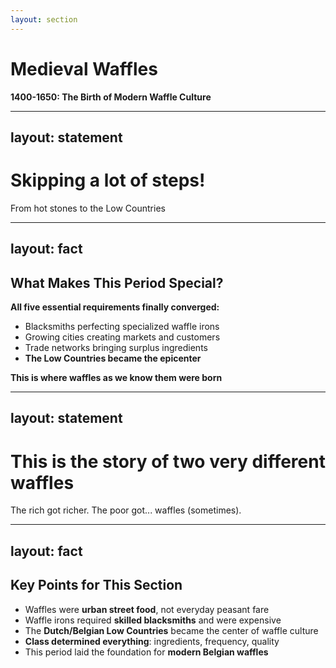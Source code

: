 ```yaml
---
layout: section
---
```

# Medieval Waffles
**1400-1650: The Birth of Modern Waffle Culture**

---
layout: statement
---
# Skipping a lot of steps!
From hot stones to the Low Countries

---
layout: fact
---
## What Makes This Period Special?

**All five essential requirements finally converged:**

- Blacksmiths perfecting specialized waffle irons
- Growing cities creating markets and customers
- Trade networks bringing surplus ingredients
- **The Low Countries became the epicenter**

**This is where waffles as we know them were born**

---
layout: statement
---
# This is the story of two very different waffles

The rich got richer. The poor got... waffles (sometimes).

---
layout: fact
---
## Key Points for This Section

- Waffles were **urban street food**, not everyday peasant fare
- Waffle irons required **skilled blacksmiths** and were expensive
- The **Dutch/Belgian Low Countries** became the center of waffle culture
- **Class determined everything**: ingredients, frequency, quality
- This period laid the foundation for **modern Belgian waffles**

